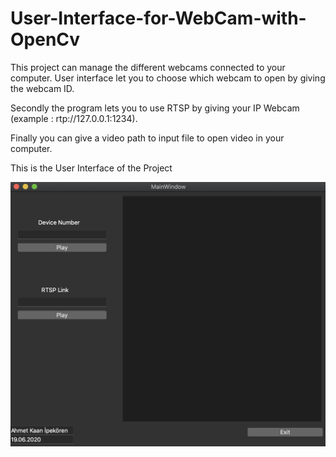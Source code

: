 # User-Interface-for-WebCam-with-OpenCv


This project can manage the different webcams connected to your computer. User interface let you to choose which webcam to open by giving the webcam ID.

Secondly the program lets you to use RTSP by giving your IP Webcam (example : rtp://127.0.0.1:1234).

Finally you can give a video path to input file to open video in your computer.

This is the User Interface of the Project

![Screenshot](example.png)

